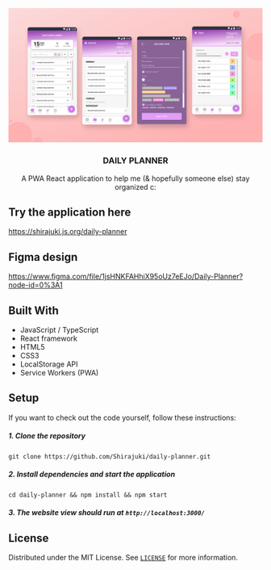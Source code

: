 <p align="center">
  <a href="https://storybook.js.org/">
    <img src="./header.png" alt="Storybook"/>
  </a>
</p>

<h3 align="center">DAILY PLANNER</h3>
<p align="center">A PWA React application to help me (& hopefully someone else) stay organized c:</p>

## Try the application here

https://shirajuki.js.org/daily-planner

## Figma design

https://www.figma.com/file/1jsHNKFAHhiX95oUz7eEJo/Daily-Planner?node-id=0%3A1

## Built With

- JavaScript / TypeScript
- React framework
- HTML5
- CSS3
- LocalStorage API
- Service Workers (PWA)

## Setup

If you want to check out the code yourself, follow these instructions:

##### 1. Clone the repository

```
git clone https://github.com/Shirajuki/daily-planner.git
```

##### 2. Install dependencies and start the application

```
cd daily-planner && npm install && npm start
```

##### 3. The website view should run at `http://localhost:3000/`

## License

Distributed under the MIT License. See [`LICENSE`](./LICENSE) for more information.
